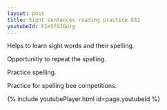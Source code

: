 ```yaml
---
layout: post
title: Sight sentences reading practice 832
youtubeId: FIe5fS3Gorg
---
```

 
 
Helps to learn sight words and their spelling.

Opportunitiy to repeat the spelling. 

Practice spelling. 
 
Practice for spelling bee competitions. 
 
{% include youtubePlayer.html id=page.youtubeId %}
 
 
